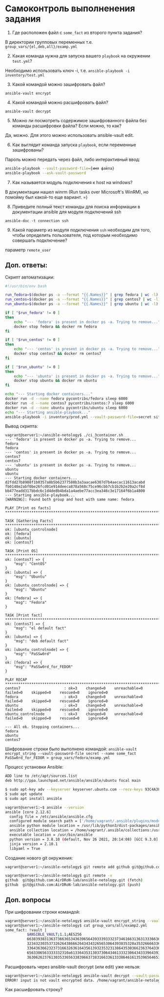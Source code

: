 # Самоконтроль выполненения задания

1. Где расположен файл с `some_fact` из второго пункта задания?

В директории групповых переменных т.е. `group_vars/{el,deb,all}/examp.yml`

2. Какая команда нужна для запуска вашего `playbook` на окружении `test.yml`?

Необходимо использовать ключ -i, т.е. `ansible-playbook -i inventory/test.yml`

3. Какой командой можно зашифровать файл?

`ansible-vault encrypt`

4. Какой командой можно расшифровать файл?

`ansible-vault decrypt`

5. Можно ли посмотреть содержимое зашифрованного файла без команды расшифровки файла? Если можно, то как?

Да, можно. Для этого можно использовать ansible-vault edit.

6. Как выглядит команда запуска `playbook`, если переменные зашифрованы?

Пароль можно передать через файл, либо интерактивный ввод:

```bash
ansible-playbook --vault-password-file={имя файла}
ansible-playbook --ask-vault-password
```

7. Как называется модуль подключения к host на windows?

В документации нашел winrm (Run tasks over Microsoft's WinRM), но помойму был какой-то еще вариант. =)

8. Приведите полный текст команды для поиска информации в документации ansible для модуля подключений ssh

`ansible-doc -t connection ssh`

9. Какой параметр из модуля подключения `ssh` необходим для того, чтобы определить пользователя, под которым необходимо совершать подключение?

параметр `remote_user`

## Доп. ответы:
Скрипт автоматизации:

```bash
#!/usr/bin/env bash

run_fedora=$(docker ps -a --format "{{.Names}}" | grep fedora | wc -l)
run_centos=$(docker ps -a --format "{{.Names}}" | grep centos7 | wc -l)
run_ubuntu=$(docker ps -a --format "{{.Names}}" | grep ubuntu | wc -l)

if [ "$run_fedora" != 0 ]
then  
	echo "--- 'fedora' is present in docker ps -a. Trying to remove..."
    docker stop fedora && docker rm fedora
fi

if [ "$run_centos" != 0 ]
then 
    echo "--- 'centos' is present in docker ps -a. Trying to remove..."
	docker stop centos7 && docker rm centos7
fi

if [ "$run_ubuntu" != 0 ]
then 
    echo "--- 'ubuntu' is present in docker ps -a. Trying to remove..."
	docker stop ubuntu && docker rm ubuntu
fi

echo "--- Starting docker containers..."
docker run -d --name fedora pycontribs/fedora sleep 6000
docker run -d --name centos7 pycontribs/centos:7 sleep 6000
docker run -d --name ubuntu pycontribs/ubuntu sleep 6000
echo "--- Starting ansible-playbook..."
ansible-playbook -i inventory/prod.yml --vault-password-file=secret site.yml && echo "--- All ok. Stopping containers..." && docker stop fedora ubuntu centos7
```

Вывод скрипта:

```
vagrant@server1:~/ansible-netology$ ./ci_3container.sh 
--- 'fedora' is present in docker ps -a. Trying to remove...
fedora
fedora
--- 'centos' is present in docker ps -a. Trying to remove...
centos7
centos7
--- 'ubuntu' is present in docker ps -a. Trying to remove...
ubuntu
ubuntu
--- Starting docker containers...
d2fdd27b8908f1b0357a8b5b62377580b3a3aacae6307d7b4aecac11613acabd
fb0148e2abf0be26fcd01e914deeca878a568c75ce96cbb7cb1b2b2e20a2cf8d
bb477eadd317bbdc6c1d4de8b4bda1a4aebe77acc3ea346c3e17164f6b1a4800
--- Starting ansible-playbook...
[WARNING]: Found both group and host with same name: fedora

PLAY [Print os facts] *******************************************************************************************************************************************************************************************************************

TASK [Gathering Facts] ******************************************************************************************************************************************************************************************************************
ok: [ubuntu_controlnode]
ok: [fedora]
ok: [ubuntu]
ok: [centos7]

TASK [Print OS] *************************************************************************************************************************************************************************************************************************
ok: [centos7] => {
    "msg": "CentOS"
}
ok: [ubuntu] => {
    "msg": "Ubuntu"
}
ok: [ubuntu_controlnode] => {
    "msg": "Ubuntu"
}
ok: [fedora] => {
    "msg": "Fedora"
}

TASK [Print fact] ***********************************************************************************************************************************************************************************************************************
ok: [centos7] => {
    "msg": "el default fact"
}
ok: [ubuntu] => {
    "msg": "deb default fact"
}
ok: [ubuntu_controlnode] => {
    "msg": "PaSSw0rd"
}
ok: [fedora] => {
    "msg": "PaSSw0rd_for_FEDOR"
}

PLAY RECAP ******************************************************************************************************************************************************************************************************************************
centos7                    : ok=3    changed=0    unreachable=0    failed=0    skipped=0    rescued=0    ignored=0   
fedora                     : ok=3    changed=0    unreachable=0    failed=0    skipped=0    rescued=0    ignored=0   
ubuntu                     : ok=3    changed=0    unreachable=0    failed=0    skipped=0    rescued=0    ignored=0   
ubuntu_controlnode         : ok=3    changed=0    unreachable=0    failed=0    skipped=0    rescued=0    ignored=0   

--- All ok. Stopping containers...
fedora
ubuntu
centos7
```

Шифрование строки было выполнено командой:
`ansible-vault encrypt_string --vault-password-file secret --name some_fact PaSSw0rd_for_FEDOR > group_vars/fedora/examp.yml`

Процесс установки Ansible:

```bash
ADD line to /etc/apt/sources.list 
deb http://ppa.launchpad.net/ansible/ansible/ubuntu focal main

$ sudo apt-key adv --keyserver keyserver.ubuntu.com --recv-keys 93C4A3FD7BB9C367
$ sudo apt update
$ sudo apt install ansible

vagrant@server1:~$ ansible --version
ansible [core 2.12.6]
  config file = /etc/ansible/ansible.cfg
  configured module search path = ['/home/vagrant/.ansible/plugins/modules', '/usr/share/ansible/plugins/modules']
  ansible python module location = /usr/lib/python3/dist-packages/ansible
  ansible collection location = /home/vagrant/.ansible/collections:/usr/share/ansible/collections
  executable location = /usr/bin/ansible
  python version = 3.8.10 (default, Nov 26 2021, 20:14:08) [GCC 9.3.0]
  jinja version = 2.10.1
  libyaml = True
```

Создание нового git окружения:

```bash
vagrant@server1:~/ansible-netology$ git remote add github git@github.com:AirDRoN-lab/ansible-netology.git

vagrant@server1:~/ansible-netology$ git remote -v
github  git@github.com:AirDRoN-lab/ansible-netology.git (fetch)
github  git@github.com:AirDRoN-lab/ansible-netology.git (push)
```

## Доп. вопросы

При шифровании строки командой:

```bash
vagrant@server1:~/ansible-netology$ ansible-vault encrypt_string --vault-password-file secret --name some_fact PaSSw0rd_for_225522 > group_vars/all/examp2.yml 
vagrant@server1:~/ansible-netology$ cat group_vars/all/examp2.yml 
some_fact: !vault |
          $ANSIBLE_VAULT;1.1;AES256
          66383938313637366365343639656439333933323734616631363133366361633238346439303835
          3234323035373262643866626434343265653064393835320a353266663361336664356265303534
          33643636623237316632636164356139323532313864353036623637643364643465306632376166
          6563306563333332310a613364353130373064346133323064343339643933326464323930333138
          36306262376130353365633839663738316633613338646161353965646534656538
```

Расшифровать через ansible-vault decrypt (или edit) уже нельзя:

```bash
vagrant@server1:~/ansible-netology$ ansible-vault decrypt --vault-password-file secret group_vars/all/examp2.yml 
ERROR! input is not vault encrypted data. /home/vagrant/ansible-netology/group_vars/all/examp2.yml is not a vault encrypted file for /home/vagrant/ansible-netology/group_vars/all/examp2.yml
```

Как расшифровать строку?